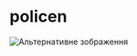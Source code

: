 # policen

![Альтернативне зображення](https://github.com/{username}/{repository}/raw/{branch}/{path}/image.png)
